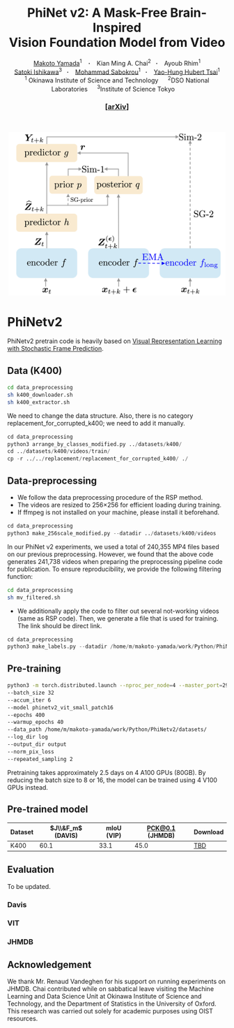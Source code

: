 <h1 align="center"> PhiNet v2: A Mask-Free Brain-Inspired <br> Vision Foundation Model from Video</h1>
<div align="center">
  <a href="https://scholar.google.co.jp/citations?user=1cKNu1gAAAAJ&hl=en" target="_blank">Makoto&nbsp;Yamada</a><sup>1</sup> &ensp; <b>&middot;</b> &ensp;
 <a target="_blank">Kian Ming A.&nbsp;Chai</a><sup>2</sup>&ensp; <b>&middot;</b> &ensp;
  <a target="_blank">Ayoub&nbsp;Rhim</a><sup>1</sup> 
  <br>
  <a href="https://riverstone496.github.io/" target="_blank">Satoki&nbsp;Ishikawa</a><sup>3</sup>&ensp; <b>&middot;</b> &ensp;
  <a href="https://sabokrou.github.io/" target="_blank">Mohammad&nbsp;Sabokrou</a><sup>1</sup>&ensp; <b>&middot;</b> &ensp;
  <a href="https://yaohungt.github.io/" target="_blank">Yao-Hung Hubert&nbsp;Tsai</a><sup>1</sup>
  <br>
  <sup>1</sup> Okinawa Institute of Science and Technology &emsp; <sup>2</sup>DSO National Laboratories &emsp; <sup>3</sup>Institute of Science Tokyo &emsp; <br>
</div>
<h3 align="center">[<a href="https://arxiv.org/abs/2505.11129">arXiv</a>]</h3>
<br>
<p align="center">
  <a href="https://raw.githubusercontent.com/oist/PhiNetv2/main/image/FIG1_PhinetV2.png">
    <img src="https://raw.githubusercontent.com/oist/PhiNetv2/main/image/FIG1_PhinetV2.png" width="500"/>
  </a>
</p>


# PhiNetv2

PhiNetv2 pretrain code is heavily based on [Visual Representation Learning with Stochastic Frame Prediction](https://github.com/huiwon-jang/RSP). 



## Data (K400)

```sh
cd data_preprocessing
sh k400_downloader.sh
sh k400_extractor.sh
```

We need to change the data structure. Also, there is no category replacement_for_corrupted_k400; we need to add it manually. 

```python
cd data_preprocessing
python3 arrange_by_classes_modified.py ../datasets/k400/
cd ../datasets/k400/videos/train/
cp -r ../../replacement/replacement_for_corrupted_k400/ ./
```

## Data-preprocessing
- We follow the data preprocessing procedure of the RSP method.
- The videos are resized to 256×256 for efficient loading during training.
- If ffmpeg is not installed on your machine, please install it beforehand.

```python
cd data_preprocessing
python3 make_256scale_modified.py --datadir ../datasets/k400/videos
```

In our PhiNet v2 experiments, we used a total of 240,355 MP4 files based on our previous preprocessing. However, we found that the above code generates 241,738 videos when preparing the preprocessing pipeline code for publication.
To ensure reproducibility, we provide the following filtering function:

```sh
cd data_preprocessing
sh mv_filtered.sh
```

- We additionally apply the code to filter out several not-working videos (same as RSP code).
Then, we generate a file that is used for training. The link should be direct link. 

```python
cd data_preprocessing
python3 make_labels.py --datadir /home/m/makoto-yamada/work/Python/PhiNetv2/datasets/k400/videos --filedir /home/m/makoto-yamada/work/Python/PhiNetv2/datasets/k400/videos/train2
```

## Pre-training

```sh
python3 -m torch.distributed.launch --nproc_per_node=4 --master_port=29500 main_pretrain_phinetv2.py
--batch_size 32
--accum_iter 6
--model phinetv2_vit_small_patch16
--epochs 400
--warmup_epochs 40
--data_path /home/m/makoto-yamada/work/Python/PhiNetv2/datasets/
--log_dir log
--output_dir output
--norm_pix_loss
--repeated_sampling 2 
```

Pretraining takes approximately 2.5 days on 4 A100 GPUs (80GB). By reducing the batch size to 8 or 16, the model can be trained using 4 V100 GPUs instead.

## Pre-trained model

| Dataset  | $J\\&F_m$ (DAVIS)  | mIoU (VIP) | PCK@0.1 (JHMDB) | Download |
| -------- | ------------------ | ---- | ------- | -------- |
| K400     | 60.1               | 33.1 | 45.0    |  [TBD]()

## Evaluation
To be updated.

### Davis

### VIT

### JHMDB

## Acknowledgement
We thank Mr. Renaud Vandeghen for his support on running experiments on JHMDB. Chai contributed while on sabbatical leave visiting the Machine Learning and Data Science Unit at Okinawa Institute of Science and Technology, and the Department of Statistics in the University of Oxford. This research was carried out solely for academic purposes using OIST resources.


